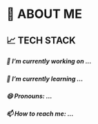 # 🔩 ABOUT ME

## 📈 TECH STACK 

##### 🔭 I’m currently working on ...

##### 🌱 I’m currently learning ...

##### 😄 Pronouns: ...

##### 📫 How to reach me: ...







<!--
**newah9247/newah9247** is a ✨ _special_ ✨ repository because its `README.md` (this file) appears on your GitHub profile.

Here are some ideas to get you started:

- 🔭 I’m currently working on ...
- 🌱 I’m currently learning ...
- 👯 I’m looking to collaborate on ...
- 🤔 I’m looking for help with ...
- 💬 Ask me about ...
- 📫 How to reach me: ...
- 😄 Pronouns: ...
- ⚡ Fun fact: ...
-->
